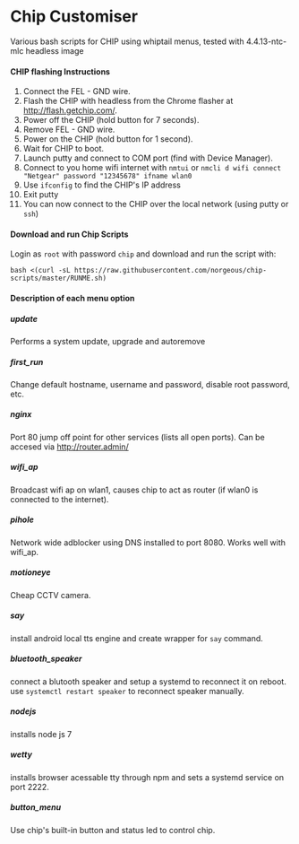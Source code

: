 # Chip Customiser
Various bash scripts for CHIP using whiptail menus, tested with 4.4.13-ntc-mlc headless image

#### CHIP flashing Instructions
1. Connect the FEL - GND wire.
2. Flash the CHIP with headless from the Chrome flasher at http://flash.getchip.com/.
3. Power off the CHIP (hold button for 7 seconds).
4. Remove FEL - GND wire.
5. Power on the CHIP (hold button for 1 second).
6. Wait for CHIP to boot.
7. Launch putty and connect to COM port (find with Device Manager).
8. Connect to you home wifi internet with ```nmtui``` or ```nmcli d wifi connect "Netgear" password "12345678" ifname wlan0```
9. Use `ifconfig` to find the CHIP's IP address
10. Exit putty
11. You can now connect to the CHIP over the local network (using putty or `ssh`)

#### Download and run Chip Scripts
Login as `root` with password `chip` and download and run the script with:
```
bash <(curl -sL https://raw.githubusercontent.com/norgeous/chip-scripts/master/RUNME.sh)
```

#### Description of each menu option

##### update
Performs a system update, upgrade and autoremove

##### first_run
Change default hostname, username and password, disable root password, etc.

##### nginx
Port 80 jump off point for other services (lists all open ports). Can be accesed via http://router.admin/

##### wifi_ap
Broadcast wifi ap on wlan1, causes chip to act as router (if wlan0 is connected to the internet).

##### pihole
Network wide adblocker using DNS installed to port 8080. Works well with wifi_ap.

##### motioneye
Cheap CCTV camera.

##### say
install android local tts engine and create wrapper for `say` command.

##### bluetooth_speaker
connect a blutooth speaker and setup a systemd to reconnect it on reboot.
use `systemctl restart speaker` to reconnect speaker manually.

##### nodejs
installs node js 7

##### wetty
installs browser acessable tty through npm and sets a systemd service on port 2222.

##### button_menu
Use chip's built-in button and status led to control chip.
